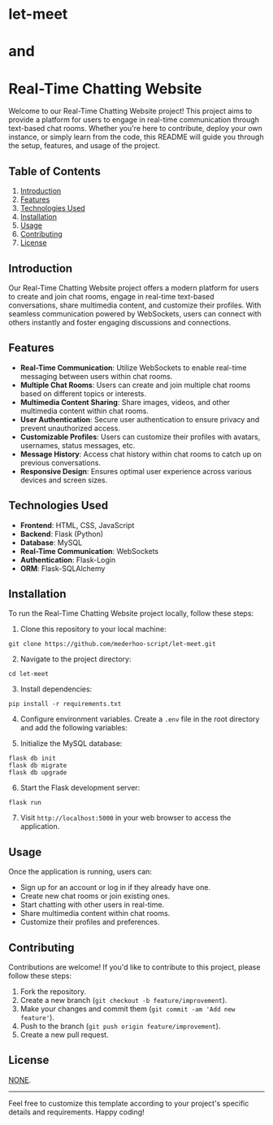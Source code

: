# let-meet
# and
# Real-Time Chatting Website

Welcome to our Real-Time Chatting Website project! This project aims to provide a platform for users to engage in real-time communication through text-based chat rooms. Whether you're here to contribute, deploy your own instance, or simply learn from the code, this README will guide you through the setup, features, and usage of the project.

## Table of Contents

1. [Introduction](#introduction)
2. [Features](#features)
3. [Technologies Used](#technologies-used)
4. [Installation](#installation)
5. [Usage](#usage)
6. [Contributing](#contributing)
7. [License](#license)

## Introduction

Our Real-Time Chatting Website project offers a modern platform for users to create and join chat rooms, engage in real-time text-based conversations, share multimedia content, and customize their profiles. With seamless communication powered by WebSockets, users can connect with others instantly and foster engaging discussions and connections.

## Features

- **Real-Time Communication**: Utilize WebSockets to enable real-time messaging between users within chat rooms.
- **Multiple Chat Rooms**: Users can create and join multiple chat rooms based on different topics or interests.
- **Multimedia Content Sharing**: Share images, videos, and other multimedia content within chat rooms.
- **User Authentication**: Secure user authentication to ensure privacy and prevent unauthorized access.
- **Customizable Profiles**: Users can customize their profiles with avatars, usernames, status messages, etc.
- **Message History**: Access chat history within chat rooms to catch up on previous conversations.
- **Responsive Design**: Ensures optimal user experience across various devices and screen sizes.

## Technologies Used

- **Frontend**: HTML, CSS, JavaScript
- **Backend**: Flask (Python)
- **Database**: MySQL
- **Real-Time Communication**: WebSockets
- **Authentication**: Flask-Login
- **ORM**: Flask-SQLAlchemy

## Installation

To run the Real-Time Chatting Website project locally, follow these steps:

1. Clone this repository to your local machine:

```
git clone https://github.com/mederhoo-script/let-meet.git
```

2. Navigate to the project directory:

```
cd let-meet
```

3. Install dependencies:

```
pip install -r requirements.txt
```

4. Configure environment variables. Create a `.env` file in the root directory and add the following variables:



5. Initialize the MySQL database:

```
flask db init
flask db migrate
flask db upgrade
```

6. Start the Flask development server:

```
flask run
```

7. Visit `http://localhost:5000` in your web browser to access the application.

## Usage

Once the application is running, users can:

- Sign up for an account or log in if they already have one.
- Create new chat rooms or join existing ones.
- Start chatting with other users in real-time.
- Share multimedia content within chat rooms.
- Customize their profiles and preferences.

## Contributing

Contributions are welcome! If you'd like to contribute to this project, please follow these steps:

1. Fork the repository.
2. Create a new branch (`git checkout -b feature/improvement`).
3. Make your changes and commit them (`git commit -am 'Add new feature'`).
4. Push to the branch (`git push origin feature/improvement`).
5. Create a new pull request.

## License

[NONE](none).

---

Feel free to customize this template according to your project's specific details and requirements. Happy coding!


